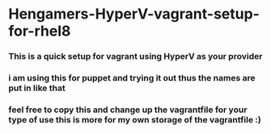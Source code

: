 # Hengamers-HyperV-vagrant-setup-for-rhel8

### This is a quick setup for vagrant using HyperV as your provider
### i am using this for puppet and trying it out thus the names are put in like that
### feel free to copy this and change up the vagrantfile for your type of use this is more for my own storage of the vagrantfile :) 
